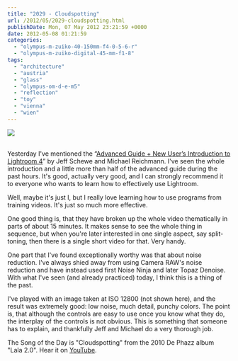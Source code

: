 ```yaml
---
title: "2029 - Cloudspotting"
url: /2012/05/2029-cloudspotting.html
publishDate: Mon, 07 May 2012 23:21:59 +0000
date: 2012-05-08 01:21:59
categories: 
  - "olympus-m-zuiko-40-150mm-f4-0-5-6-r"
  - "olympus-m-zuiko-digital-45-mm-f1-8"
tags: 
  - "architecture"
  - "austria"
  - "glass"
  - "olympus-om-d-e-m5"
  - "reflection"
  - "toy"
  - "vienna"
  - "wien"
---
```

<div class="container">
<div class="center"><a target="_blank" href="https://d25zfm9zpd7gm5.cloudfront.net/1200x1200/2012/20120507_173957_lr.jpg"><img src="https://d25zfm9zpd7gm5.cloudfront.net/0600x0600/2012/20120507_173957_lr.jpg" /></a></div>
</div>
<br />

Yesterday I've mentioned the “<a href="http://www.luminous-landscape.com/videos/lr4_combo.shtml" target="_blank">Advanced Guide + New User’s Introduction to Lightroom 4</a>” by Jeff Schewe and Michael Reichmann. I've seen the whole introduction and a little more than half of the advanced guide during the past hours. It's good, actually very good, and I can strongly recommend it to everyone who wants to learn how to effectively use Lightroom.

<a target="_blank" href="https://d25zfm9zpd7gm5.cloudfront.net/1200x1200/2012/20120507_173852_lr.jpg"><img style="margin: 0pt 0px 0pt 10px; float: right;" src="https://d25zfm9zpd7gm5.cloudfront.net/0150x0150/2012/20120507_173852_lr.jpg" alt="" border="0" /></a> Well, maybe it's just I, but I really love learning how to use programs from training videos. It's just so much more effective.

<a target="_blank" href="https://d25zfm9zpd7gm5.cloudfront.net/1200x1200/2012/20120507_170647_lr.jpg"><img style="margin: 0pt 10px 0pt 0px; float: left;" src="https://d25zfm9zpd7gm5.cloudfront.net/0150x0150/2012/20120507_170647_lr.jpg" alt="" border="0" /></a> One good thing is, that they have broken up the whole video thematically in parts of about 15 minutes. It makes sense to see the whole thing in sequence, but when you're later interested in one single aspect, say split-toning, then there is a single short video for that. Very handy.

One part that I've found exceptionally worthy was that about noise reduction. I've always shied away from using Camera RAW's noise reduction and have instead used first Noise Ninja and later Topaz Denoise. With what I've seen (and already practiced) today, I think this is a thing of the past. 

 I've played with an image taken at ISO 12800 (not shown here), and the result was extremely good: low noise, much detail, punchy colors. The point is, that although the controls are easy to use once you know what they do, the interplay of the controls is not obvious. This is something that someone has to explain, and thankfully Jeff and Michael do a very thorough job.

The Song of the Day is "Cloudspotting" from the 2010 De Phazz album "Lala 2.0". Hear it on <a href="http://www.youtube.com/watch?v=e6qQ0e6xA8s" target="_blank">YouTube</a>.
